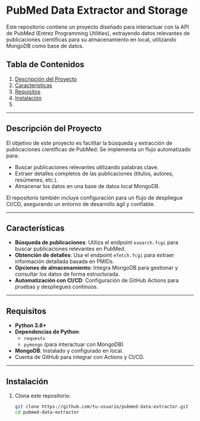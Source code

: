 # PubMed Data Extractor and Storage

Este repositorio contiene un proyecto diseñado para interactuar con la API de PubMed (Entrez Programming Utilities), extrayendo datos relevantes de publicaciones científicas para su almacenamiento en local, utilizando MongoDB como base de datos.

## Tabla de Contenidos

1. [Descripción del Proyecto](#descripción-del-proyecto)
2. [Características](#características)
3. [Requisitos](#requisitos)
4. [Instalación](#instalación)
5.
---

## Descripción del Proyecto

El objetivo de este proyecto es facilitar la búsqueda y extracción de publicaciones científicas de PubMed. Se implementa un flujo automatizado para:
- Buscar publicaciones relevantes utilizando palabras clave.
- Extraer detalles completos de las publicaciones (títulos, autores, resúmenes, etc.).
- Almacenar los datos en una base de datos local MongoDB.

El repositorio también incluye configuración para un flujo de despliegue CI/CD, asegurando un entorno de desarrollo ágil y confiable.

---

## Características

- **Búsqueda de publicaciones**: Utiliza el endpoint `esearch.fcgi` para buscar publicaciones relevantes en PubMed.
- **Obtención de detalles**: Usa el endpoint `efetch.fcgi` para extraer información detallada basada en PMIDs.
- **Opciones de almacenamiento**: Integra MongoDB para gestionar y consultar los datos de forma estructurada.
- **Automatización con CI/CD**: Configuración de GitHub Actions para pruebas y despliegues continuos.

---

## Requisitos

- **Python 3.8+**
- **Dependencias de Python**:
  - `requests`
  - `pymongo` (para interactuar con MongoDB)
- **MongoDB**: Instalado y configurado en local.
- Cuenta de GitHub para integrar con Actions y CI/CD.

---

## Instalación

1. Clona este repositorio:

   ```bash
   git clone https://github.com/tu-usuario/pubmed-data-extractor.git
   cd pubmed-data-extractor
